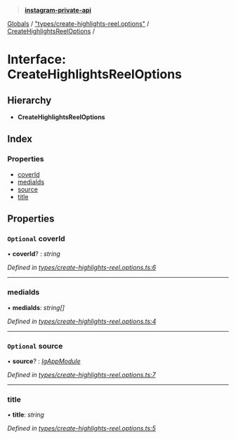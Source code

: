 > **[instagram-private-api](../README.md)**

[Globals](../README.md) / ["types/create-highlights-reel.options"](../modules/_types_create_highlights_reel_options_.md) / [CreateHighlightsReelOptions](_types_create_highlights_reel_options_.createhighlightsreeloptions.md) /

# Interface: CreateHighlightsReelOptions

## Hierarchy

* **CreateHighlightsReelOptions**

## Index

### Properties

* [coverId](_types_create_highlights_reel_options_.createhighlightsreeloptions.md#optional-coverid)
* [mediaIds](_types_create_highlights_reel_options_.createhighlightsreeloptions.md#mediaids)
* [source](_types_create_highlights_reel_options_.createhighlightsreeloptions.md#optional-source)
* [title](_types_create_highlights_reel_options_.createhighlightsreeloptions.md#title)

## Properties

### `Optional` coverId

• **coverId**? : *string*

*Defined in [types/create-highlights-reel.options.ts:6](https://github.com/dilame/instagram-private-api/blob/173bc62/src/types/create-highlights-reel.options.ts#L6)*

___

###  mediaIds

• **mediaIds**: *string[]*

*Defined in [types/create-highlights-reel.options.ts:4](https://github.com/dilame/instagram-private-api/blob/173bc62/src/types/create-highlights-reel.options.ts#L4)*

___

### `Optional` source

• **source**? : *[IgAppModule](../modules/_types_common_types_.md#igappmodule)*

*Defined in [types/create-highlights-reel.options.ts:7](https://github.com/dilame/instagram-private-api/blob/173bc62/src/types/create-highlights-reel.options.ts#L7)*

___

###  title

• **title**: *string*

*Defined in [types/create-highlights-reel.options.ts:5](https://github.com/dilame/instagram-private-api/blob/173bc62/src/types/create-highlights-reel.options.ts#L5)*